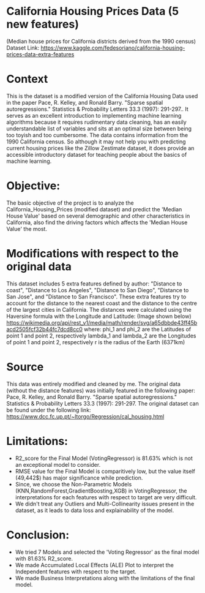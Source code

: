 # California Housing Prices Data (5 new features)
(Median house prices for California districts derived from the 1990 census)
Dataset Link: https://www.kaggle.com/fedesoriano/california-housing-prices-data-extra-features

# Context
This is the dataset is a modified version of the California Housing Data used in the paper Pace, R. Kelley, and Ronald Barry. "Sparse spatial autoregressions." Statistics & Probability Letters 33.3 (1997): 291-297.. It serves as an excellent introduction to implementing machine learning algorithms because it requires rudimentary data cleaning, has an easily understandable list of variables and sits at an optimal size between being too toyish and too cumbersome.
The data contains information from the 1990 California census. So although it may not help you with predicting current housing prices like the Zillow Zestimate dataset, it does provide an accessible introductory dataset for teaching people about the basics of machine learning.

# Objective:
The basic objective of the project is to analyze the California_Housing_Prices (modified dataset) and predict the 'Median House Value' based on several demographic and other characteristics in California, also find the driving factors which affects the 'Median House Value' the most.

# Modifications with respect to the original data
This dataset includes 5 extra features defined by author: "Distance to coast", "Distance to Los Angeles", "Distance to San Diego", "Distance to San Jose", and "Distance to San Francisco". These extra features try to account for the distance to the nearest coast and the distance to the centre of the largest cities in California.
The distances were calculated using the Haversine formula with the Longitude and Latitude: (Image shown below)
https://wikimedia.org/api/rest_v1/media/math/render/svg/a65dbbde43ff45bacd2505fcf32b44fc7dcd8cc0
where:
phi_1 and phi_2 are the Latitudes of point 1 and point 2, respectively lambda_1 and lambda_2 are the Longitudes of point 1 and point 2, respectively r is the radius of the Earth (6371km)

# Source
This data was entirely modified and cleaned by me. The original data (without the distance features) was initially featured in the following paper: Pace, R. Kelley, and Ronald Barry. "Sparse spatial autoregressions." Statistics & Probability Letters 33.3 (1997): 291-297.
The original dataset can be found under the following link: https://www.dcc.fc.up.pt/~ltorgo/Regression/cal_housing.html

# Limitations:
* R2_score for the Final Model (VotingRegressor) is 81.63% which is not an exceptional model to consider.
* RMSE value for the Final Model is comparitively low, but the value itself (49,442$) has major significance while prediction.
* Since, we choose the Non-Parametric Models (KNN,RandomForest,GradientBoosting,XGB) in VotingRegressor, the interpretations for each features with respect to target are very difficult.
* We didn't treat any Outliers and Multi-Collinearity issues present in the dataset, as it leads to data loss and explainability of the model.

# Conclusion:
* We tried 7 Models and selected the 'Voting Regressor' as the final model with 81.63% R2_score.
* We made Accumulated Local Effects (ALE) Plot to interpret the Independent features with respect to the target.
* We made Business Interpretations along with the limitations of the final model.
